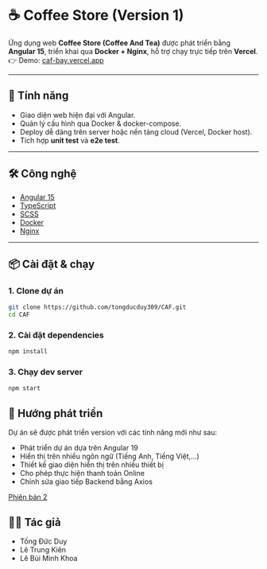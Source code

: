 # ☕ Coffee Store (Version 1)

Ứng dụng web **Coffee Store (Coffee And Tea)** được phát triển bằng **Angular 15**, triển khai qua **Docker + Nginx**, hỗ trợ chạy trực tiếp trên **Vercel**.  
👉 Demo: [caf-bay.vercel.app](https://caf-bay.vercel.app)

---

## 🚀 Tính năng
- Giao diện web hiện đại với Angular.
- Quản lý cấu hình qua Docker & docker-compose.
- Deploy dễ dàng trên server hoặc nền tảng cloud (Vercel, Docker host).
- Tích hợp **unit test** và **e2e test**.

---

## 🛠 Công nghệ
- [Angular 15](https://angular.io/)  
- [TypeScript](https://www.typescriptlang.org/)  
- [SCSS](https://sass-lang.com/)  
- [Docker](https://www.docker.com/)  
- [Nginx](https://nginx.org/)  

---

## 📦 Cài đặt & chạy

### 1. Clone dự án
```bash
git clone https://github.com/tongducduy309/CAF.git
cd CAF
```

### 2. Cài đặt dependencies
```bash
npm install
```

### 3. Chạy dev server
```bash
npm start
```

## 📖 Hướng phát triển
Dự án sẽ được phát triển version với các tính năng mới như sau:
- Phát triển dự án dựa trên Angular 19
- Hiển thị trên nhiều ngôn ngữ (Tiếng Anh, Tiếng Việt,...)
- Thiết kế giao diện hiển thị trên nhiều thiết bị
- Cho phép thực hiện thanh toán Online
- Chỉnh sửa giao tiếp Backend bằng Axios


[Phiên bản 2](https://github.com/tongducduy309/CAF/tree/update-v2)


## 👨‍💻 Tác giả
- Tống Đức Duy
- Lê Trung Kiên
- Lê Bùi Minh Khoa
